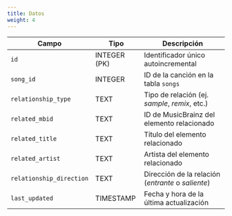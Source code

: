 ```yaml
---
title: Datos
weight: 4
---
```


| Campo                    | Tipo         | Descripción                                        |
| ------------------------ | ------------ | -------------------------------------------------- |
| `id`                     | INTEGER (PK) | Identificador único autoincremental                |
| `song_id`                | INTEGER      | ID de la canción en la tabla `songs`               |
| `relationship_type`      | TEXT         | Tipo de relación (ej. _sample_, _remix_, etc.)     |
| `related_mbid`           | TEXT         | ID de MusicBrainz del elemento relacionado         |
| `related_title`          | TEXT         | Título del elemento relacionado                    |
| `related_artist`         | TEXT         | Artista del elemento relacionado                   |
| `relationship_direction` | TEXT         | Dirección de la relación (_entrante_ o _saliente_) |
| `last_updated`           | TIMESTAMP    | Fecha y hora de la última actualización            |